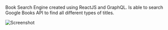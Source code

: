 Book Search Engine created using ReactJS and GraphQL. Is able to search Google Books API to find all different types of titles. 

![Screenshot](/images/screenshot1.jpg "Book search")

